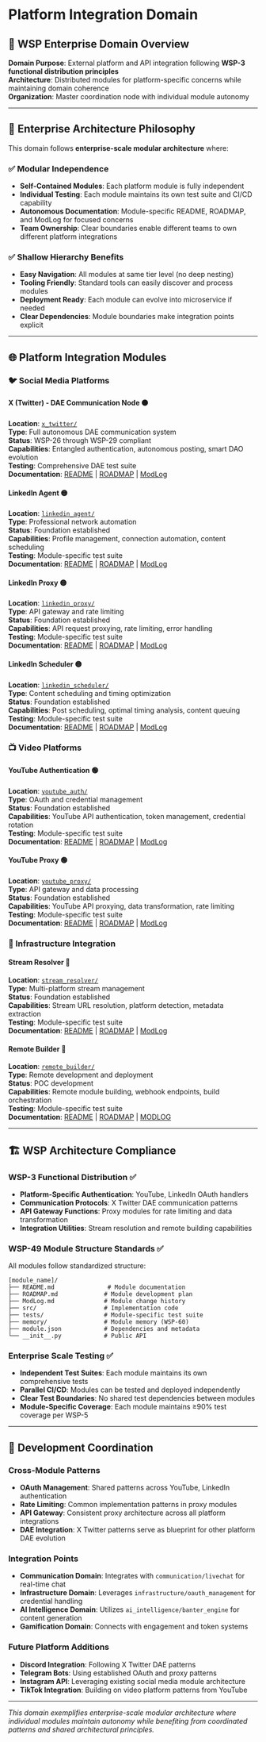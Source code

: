 # Platform Integration Domain

## 🏢 WSP Enterprise Domain Overview

**Domain Purpose**: External platform and API integration following **WSP-3 functional distribution principles**  
**Architecture**: Distributed modules for platform-specific concerns while maintaining domain coherence  
**Organization**: Master coordination node with individual module autonomy

---

## 🎯 Enterprise Architecture Philosophy

This domain follows **enterprise-scale modular architecture** where:

### ✅ **Modular Independence**
- **Self-Contained Modules**: Each platform module is fully independent
- **Individual Testing**: Each module maintains its own test suite and CI/CD capability
- **Autonomous Documentation**: Module-specific README, ROADMAP, and ModLog for focused concerns
- **Team Ownership**: Clear boundaries enable different teams to own different platform integrations

### ✅ **Shallow Hierarchy Benefits**
- **Easy Navigation**: All modules at same tier level (no deep nesting)
- **Tooling Friendly**: Standard tools can easily discover and process modules
- **Deployment Ready**: Each module can evolve into microservice if needed
- **Clear Dependencies**: Module boundaries make integration points explicit

---

## 🌐 Platform Integration Modules

### **🐦 Social Media Platforms**

#### **X (Twitter) - DAE Communication Node** 🟠
**Location**: [`x_twitter/`](x_twitter/README.md)  
**Type**: Full autonomous DAE communication system  
**Status**: WSP-26 through WSP-29 compliant  
**Capabilities**: Entangled authentication, autonomous posting, smart DAO evolution  
**Testing**: Comprehensive DAE test suite  
**Documentation**: [README](x_twitter/README.md) | [ROADMAP](x_twitter/ROADMAP.md) | [ModLog](x_twitter/ModLog.md)

#### **LinkedIn Agent** 🟡
**Location**: [`linkedin_agent/`](linkedin_agent/README.md)  
**Type**: Professional network automation  
**Status**: Foundation established  
**Capabilities**: Profile management, connection automation, content scheduling  
**Testing**: Module-specific test suite  
**Documentation**: [README](linkedin_agent/README.md) | [ROADMAP](linkedin_agent/ROADMAP.md) | [ModLog](linkedin_agent/ModLog.md)

#### **LinkedIn Proxy** 🟡
**Location**: [`linkedin_proxy/`](linkedin_proxy/README.md)  
**Type**: API gateway and rate limiting  
**Status**: Foundation established  
**Capabilities**: API request proxying, rate limiting, error handling  
**Testing**: Module-specific test suite  
**Documentation**: [README](linkedin_proxy/README.md) | [ROADMAP](linkedin_proxy/ROADMAP.md) | [ModLog](linkedin_proxy/ModLog.md)

#### **LinkedIn Scheduler** 🟡
**Location**: [`linkedin_scheduler/`](linkedin_scheduler/README.md)  
**Type**: Content scheduling and timing optimization  
**Status**: Foundation established  
**Capabilities**: Post scheduling, optimal timing analysis, content queuing  
**Testing**: Module-specific test suite  
**Documentation**: [README](linkedin_scheduler/README.md) | [ROADMAP](linkedin_scheduler/ROADMAP.md) | [ModLog](linkedin_scheduler/ModLog.md)

### **📺 Video Platforms**

#### **YouTube Authentication** 🟢
**Location**: [`youtube_auth/`](youtube_auth/README.md)  
**Type**: OAuth and credential management  
**Status**: Foundation established  
**Capabilities**: YouTube API authentication, token management, credential rotation  
**Testing**: Module-specific test suite  
**Documentation**: [README](youtube_auth/README.md) | [ROADMAP](youtube_auth/ROADMAP.md) | [ModLog](youtube_auth/ModLog.md)

#### **YouTube Proxy** 🟢
**Location**: [`youtube_proxy/`](youtube_proxy/README.md)  
**Type**: API gateway and data processing  
**Status**: Foundation established  
**Capabilities**: YouTube API proxying, data transformation, rate limiting  
**Testing**: Module-specific test suite  
**Documentation**: [README](youtube_proxy/README.md) | [ROADMAP](youtube_proxy/ROADMAP.md) | [ModLog](youtube_proxy/ModLog.md)

### **🔧 Infrastructure Integration**

#### **Stream Resolver** 🔵
**Location**: [`stream_resolver/`](stream_resolver/README.md)  
**Type**: Multi-platform stream management  
**Status**: Foundation established  
**Capabilities**: Stream URL resolution, platform detection, metadata extraction  
**Testing**: Module-specific test suite  
**Documentation**: [README](stream_resolver/README.md) | [ROADMAP](stream_resolver/ROADMAP.md) | [ModLog](stream_resolver/ModLog.md)

#### **Remote Builder** 🔵
**Location**: [`remote_builder/`](remote_builder/README.md)  
**Type**: Remote development and deployment  
**Status**: POC development  
**Capabilities**: Remote module building, webhook endpoints, build orchestration  
**Testing**: Module-specific test suite  
**Documentation**: [README](remote_builder/README.md) | [ROADMAP](remote_builder/ROADMAP.md) | [MODLOG](remote_builder/MODLOG.md)

---

## 🏗️ WSP Architecture Compliance

### **WSP-3 Functional Distribution** ✅
- **Platform-Specific Authentication**: YouTube, LinkedIn OAuth handlers
- **Communication Protocols**: X Twitter DAE communication patterns
- **API Gateway Functions**: Proxy modules for rate limiting and data transformation
- **Integration Utilities**: Stream resolution and remote building capabilities

### **WSP-49 Module Structure Standards** ✅
All modules follow standardized structure:
```
[module_name]/
├── README.md               # Module documentation
├── ROADMAP.md             # Module development plan  
├── ModLog.md              # Module change history
├── src/                   # Implementation code
├── tests/                 # Module-specific test suite
├── memory/                # Module memory (WSP-60)
├── module.json            # Dependencies and metadata
└── __init__.py            # Public API
```

### **Enterprise Scale Testing** ✅
- **Independent Test Suites**: Each module maintains its own comprehensive tests
- **Parallel CI/CD**: Modules can be tested and deployed independently
- **Clear Test Boundaries**: No shared test dependencies between modules
- **Module-Specific Coverage**: Each module maintains ≥90% test coverage per WSP-5

---

## 🚀 Development Coordination

### **Cross-Module Patterns**
- **OAuth Management**: Shared patterns across YouTube, LinkedIn authentication
- **Rate Limiting**: Common implementation patterns in proxy modules
- **API Gateway**: Consistent proxy architecture across all platform integrations
- **DAE Integration**: X Twitter patterns serve as blueprint for other platform DAE evolution

### **Integration Points**
- **Communication Domain**: Integrates with `communication/livechat` for real-time chat
- **Infrastructure Domain**: Leverages `infrastructure/oauth_management` for credential handling
- **AI Intelligence Domain**: Utilizes `ai_intelligence/banter_engine` for content generation
- **Gamification Domain**: Connects with engagement and token systems

### **Future Platform Additions**
- **Discord Integration**: Following X Twitter DAE patterns
- **Telegram Bots**: Using established OAuth and proxy patterns
- **Instagram API**: Leveraging existing social media module architecture
- **TikTok Integration**: Building on video platform patterns from YouTube

---

*This domain exemplifies enterprise-scale modular architecture where individual modules maintain autonomy while benefiting from coordinated patterns and shared architectural principles.* 